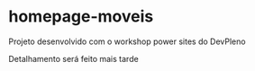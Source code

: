 # homepage-moveis
Projeto desenvolvido com o workshop power sites do DevPleno 

Detalhamento será feito mais tarde
